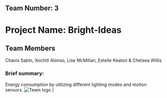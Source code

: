 ## Team Number: 3
# Project Name: Bright-Ideas
Team Members 
-----------
Chavis Sabin, Xochitl Alonso, Lise McMillan, Estelle Keaton & Chelsea Willis
### Brief summary: 
Energy consumption by utilizing different lighting modes and motion sensors.
![Team logo](https://i.imgur.com/v5QVI80.png)
)
